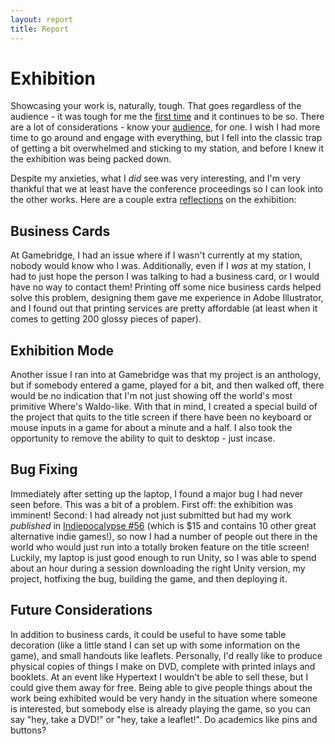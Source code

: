 ```yaml
---
layout: report
title: Report
---
```


# Exhibition
Showcasing your work is, naturally, tough. That goes regardless of the audience - it was tough for me the [first time](https://gamebridge.uk/) and it continues to be so. There are a lot of considerations - know your [audience](audience), for one. I wish I had more time to go around and engage with everything, but I fell into the classic trap of getting a bit overwhelmed and sticking to my station, and before I knew it the exhibition was being packed down. 

Despite my anxieties, what I *did* see was very interesting, and I'm very thankful that we at least have the conference proceedings so I can look into the other works. Here are a couple extra [reflections](reflections) on the exhibition:

## Business Cards
At Gamebridge, I had an issue where if I wasn't currently at my station, nobody would know who I was. Additionally, even if I *was* at my station, I had to just hope the person I was talking to had a business card, or I would have no way to contact them! Printing off some nice business cards helped solve this problem, designing them gave me experience in Adobe Illustrator, and I found out that printing services are pretty affordable (at least when it comes to getting 200 glossy pieces of paper).

## Exhibition Mode
Another issue I ran into at Gamebridge was that my project is an anthology, but if somebody entered a game, played for a bit, and then walked off, there would be no indication that I'm not just showing off the world's most primitive Where's Waldo-like. With that in mind, I created a special build of the project that quits to the title screen if there have been no keyboard or mouse inputs in a game for about a minute and a half. I also took the opportunity to remove the ability to quit to desktop - just incase.

## Bug Fixing
Immediately after setting up the laptop, I found a major bug I had never seen before. This was a bit of a problem. First off: the exhibition was imminent! Second: I had already not just submitted but had my work *published* in [Indiepocalypse #56](https://pizzapranks.itch.io/indiepocalypse-56) (which is $15 and contains 10 other great alternative indie games!), so now I had a number of people out there in the world who would just run into a totally broken feature on the title screen! Luckily, my laptop is just good enough to run Unity, so I was able to spend about an hour during a session downloading the right Unity version, my project, hotfixing the bug, building the game, and then deploying it.

## Future Considerations
In addition to business cards, it could be useful to have some table decoration (like a little stand I can set up with some information on the game), and small handouts like leaflets. Personally, I'd really like to produce physical copies of things I make on DVD, complete with printed inlays and booklets. At an event like Hypertext I wouldn't be able to sell these, but I could give them away for free. Being able to give people things about the work being exhibited would be very handy in the situation where someone is interested, but somebody else is already playing the game, so you can say "hey, take a DVD!" or "hey, take a leaflet!". Do academics like pins and buttons?